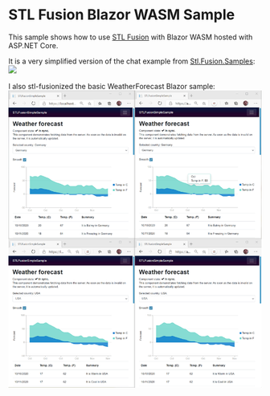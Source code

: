 # STL Fusion Blazor WASM Sample

This sample shows how to use [STL Fusion](https://github.com/servicetitan/Stl.Fusion) with Blazor WASM hosted with  ASP.NET Core.

It is a very simplified version of the chat example from [Stl.Fusion.Samples](https://github.com/servicetitan/Stl.Fusion.Samples):
![](msedge_1S0cAB6eZh.png)

I also stl-fusionized the basic WeatherForecast Blazor sample:
![](LAyGSUOXYL.gif)

